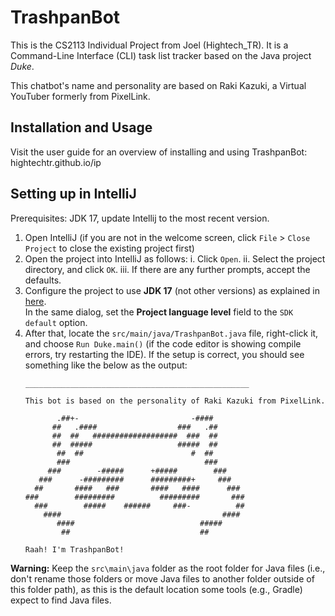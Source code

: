 # TrashpanBot

This is the CS2113 Individual Project from Joel (Hightech_TR).
It is a Command-Line Interface (CLI) task list tracker based on the Java project _Duke_.

This chatbot's name and personality are based on Raki Kazuki, a Virtual YouTuber formerly from PixelLink.

## Installation and Usage

Visit the user guide for an overview of installing and using TrashpanBot:
hightechtr.github.io/ip

## Setting up in IntelliJ

Prerequisites: JDK 17, update Intellij to the most recent version.

1. Open IntelliJ (if you are not in the welcome screen, click `File` > `Close Project` to close the existing project first)
2. Open the project into IntelliJ as follows:
   i. Click `Open`.
   ii. Select the project directory, and click `OK`.
   iii. If there are any further prompts, accept the defaults.
3. Configure the project to use **JDK 17** (not other versions) as explained in [here](https://www.jetbrains.com/help/idea/sdk.html#set-up-jdk).<br>
   In the same dialog, set the **Project language level** field to the `SDK default` option.
4. After that, locate the `src/main/java/TrashpanBot.java` file, right-click it, and choose `Run Duke.main()` (if the code editor is showing compile errors, try restarting the IDE). If the setup is correct, you should see something like the below as the output:
   ```
   __________________________________________________

   This bot is based on the personality of Raki Kazuki from PixelLink.

          .##+-                         -####
         ##   .####                  ###   .##
         ##  ##   ###################  ###  ##
         ##  #####                   #####  ##
          ##  ##                        #  ##
          ###                              ###
        ###        -#####      +#####        ###
      ###      -#########      #########+     ###
     ##       ####   ###       ####   ####      ###
   ###        #########          #########       ###
     ###        #####    ######     ###-          ##
       ####                                    ####
          ####                            #####
           ##                             ##

   Raah! I'm TrashpanBot!
   ```

**Warning:** Keep the `src\main\java` folder as the root folder for Java files (i.e., don't rename those folders or move Java files to another folder outside of this folder path), as this is the default location some tools (e.g., Gradle) expect to find Java files.
